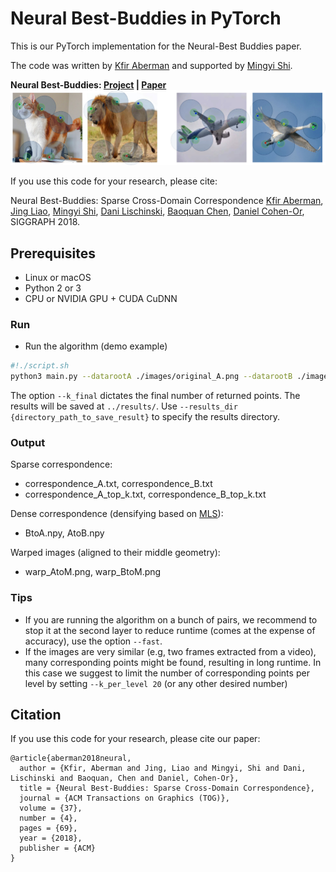 # Neural Best-Buddies in PyTorch

This is our PyTorch implementation for the Neural-Best Buddies paper.

The code was written by [Kfir Aberman](https://kfiraberman.github.io/) and supported by [Mingyi Shi](https://rubbly.cn/).

**Neural Best-Buddies: [Project](http://fve.bfa.edu.cn/recap/nbbs/) |  [Paper](https://arxiv.org/pdf/1805.04140.pdf)**
<img src="./images/teaser.jpg" width="800" />

If you use this code for your research, please cite:

Neural Best-Buddies: Sparse Cross-Domain Correspondence
[Kfir Aberman](https://kfiraberman.github.io/), [Jing Liao](https://liaojing.github.io/html/), [Mingyi Shi](https://rubbly.cn/), [Dani Lischinski](http://danix3d.droppages.com/), [Baoquan Chen](http://www.cs.sdu.edu.cn/~baoquan/), [Daniel Cohen-Or](https://www.cs.tau.ac.il/~dcor/), SIGGRAPH 2018.

## Prerequisites
- Linux or macOS
- Python 2 or 3
- CPU or NVIDIA GPU + CUDA CuDNN

### Run

- Run the algorithm (demo example)
```bash
#!./script.sh
python3 main.py --datarootA ./images/original_A.png --datarootB ./images/original_B.png --name lion_cat --k_final 10
```
The option `--k_final` dictates the final number of returned points. The results will be saved at `../results/`. Use `--results_dir {directory_path_to_save_result}` to specify the results directory.

### Output
Sparse correspondence:
- correspondence_A.txt, correspondence_B.txt
- correspondence_A_top_k.txt, correspondence_B_top_k.txt

Dense correspondence (densifying based on [MLS](http://faculty.cse.tamu.edu/schaefer/research/mls.pdf)):
-  BtoA.npy, AtoB.npy

Warped images (aligned to their middle geometry):
- warp_AtoM.png, warp_BtoM.png

### Tips
- If you are running the algorithm on a bunch of pairs, we recommend to stop it at the second layer to reduce runtime (comes at the expense of accuracy), use the option `--fast`.
- If the images are very similar (e.g, two frames extracted from a video), many corresponding points might be found, resulting in long runtime. In this case we suggest to limit the number of corresponding points per level by setting `--k_per_level 20` (or any other desired number)

## Citation
If you use this code for your research, please cite our paper:
```
@article{aberman2018neural,
  author = {Kfir, Aberman and Jing, Liao and Mingyi, Shi and Dani, Lischinski and Baoquan, Chen and Daniel, Cohen-Or},
  title = {Neural Best-Buddies: Sparse Cross-Domain Correspondence},
  journal = {ACM Transactions on Graphics (TOG)},
  volume = {37},
  number = {4},
  pages = {69},
  year = {2018},
  publisher = {ACM}
}

```
